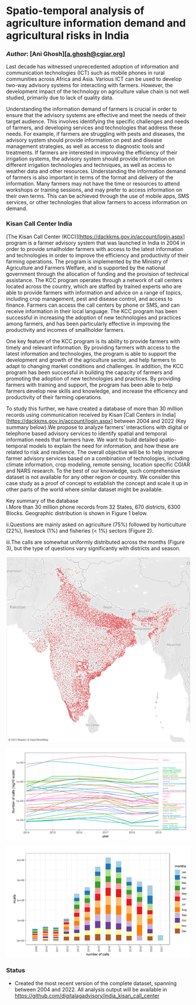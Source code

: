 # Spatio-temporal analysis of agriculture information demand and agricultural risks in India 
### *Author*: [Ani Ghosh][a.ghosh@cgiar.org]

Last decade has witnessed unprecedented adoption of information and communication technologies (ICT) such as mobile phones in rural communities across Africa and Asia. Various ICT can be used to develop two-way advisory systems for interacting with farmers. However, the development impact of the technology on agriculture value chain is not well studied, primarily due to lack of quality data. 

Understanding the information demand of farmers is crucial in order to ensure that the advisory systems are effective and meet the needs of their target audience. This involves identifying the specific challenges and needs of farmers, and developing services and technologies that address these needs. For example, if farmers are struggling with pests and diseases, the advisory system should provide information on pest and disease management strategies, as well as access to diagnostic tools and treatments. If farmers are interested in improving the efficiency of their irrigation systems, the advisory system should provide information on different irrigation technologies and techniques, as well as access to weather data and other resources. Understanding the information demand of farmers is also important in terms of the format and delivery of the information. Many farmers may not have the time or resources to attend workshops or training sessions, and may prefer to access information on their own terms. This can be achieved through the use of mobile apps, SMS services, or other technologies that allow farmers to access information on demand.      

### Kisan Call Center India
[The Kisan Call Center (KCC)][https://dackkms.gov.in/account/login.aspx] program is a farmer advisory system that was launched in India in 2004 in order to provide smallholder farmers with access to the latest information and technologies in order to improve the efficiency and productivity of their farming operations. The program is implemented by the Ministry of Agriculture and Farmers Welfare, and is supported by the national government through the allocation of funding and the provision of technical assistance. The KCC program operates through a network of call centers located across the country, which are staffed by trained experts who are able to provide farmers with information and advice on a range of topics, including crop management, pest and disease control, and access to finance. Farmers can access the call centers by phone or SMS, and can receive information in their local language. The KCC program has been successful in increasing the adoption of new technologies and practices among farmers, and has been particularly effective in improving the productivity and incomes of smallholder farmers.

One key feature of the KCC program is its ability to provide farmers with timely and relevant information. By providing farmers with access to the latest information and technologies, the program is able to support the development and growth of the agriculture sector, and help farmers to adapt to changing market conditions and challenges. In addition, the KCC program has been successful in building the capacity of farmers and promoting the adoption of new technologies and practices. By providing farmers with training and support, the program has been able to help farmers develop new skills and knowledge, and increase the efficiency and productivity of their farming operations.

To study this further, we have created a database of more than 30 million records using communication received by Kisan [Call Centers in India][https://dackkms.gov.in/account/login.aspx] between 2004 and 2022 (Key summary below).We propose to analyze farmers’ interactions with digital or telephone based advisory services to identify spatial and temporal information needs that farmers have. We want to build detailed spatio-temporal models to explain the need for information, and how these are related to risk and resilience. The overall objective will be to help improve farmer advisory services based on a combination of technologies, including climate information, crop modeling, remote sensing, location specific CGIAR and NARS research. To the best of our knowledge, such comprehensive dataset is not available for any other region or country. We consider this case study as a proof of concept to establish the concept and scale it up in other parts of the world where similar dataset might be available.      

Key summary of the database   
i.More than 30 million phone records from 32 States, 670 districts, 6300 Blocks. Geographic distribution is shown in Figure 1 below.      

ii.Questions are mainly asked on agriculture (75%) followed by horticulture (22%), livestock (1%) and fisheries (< 1%) sectors (Figure 2).       

iii.The calls are somewhat uniformly distributed across the months (Figure 3), but the type of questions vary significantly with districts and season.    

![Figure:1 Geographic distribution of sub-districts that are part of the program](./figures/fig_1.png)    

![Figure:2 Summary of farmers’ queries based on topics](./figures/fig_2.png)     

![Figure:3 Monthly distribution of call volumes between 2009 and 2021](./figures/fig_3.png)     


### Status
* Created the most recent version of the complete dataset, spanning between 2004 and 2022. All analysis output will be available in https://github.com/digitalagadvisory/india_kisan_call_center


